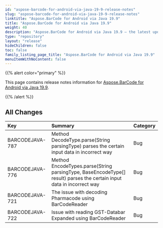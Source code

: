 ```yaml
---
id: "aspose-barcode-for-android-via-java-19-9-release-notes"
slug: "aspose-barcode-for-android-via-java-19-9-release-notes"
linktitle: "Aspose.BarCode for Android via Java 19.9"
title: "Aspose.BarCode for Android via Java 19.9"
weight: 40
description: "Aspose.BarCode for Android via Java 19.9 – the latest updates and fixes."
type: "repository"
layout: "release"
hideChildren: false
toc: false
family_listing_page_title: "Aspose.BarCode for Android via Java 19.9"
menuItemWithNoContent: false
---
```


{{% alert color="primary" %}} 

This page contains release notes information for [Aspose.BarCode for Android via Java 19.9](https://releases.aspose.com/barcode/androidjava/new-releases/aspose.barcode-for-android-via-java-19.9/).

{{% /alert %}} 
## **All Changes**

|**Key**|**Summary**|**Category**|
| :- | :- | :- |
|BARCODEJAVA-787 |Method DecodeType.parse(String parsingType) parses the certain input data in incorrect way|Bug|
|BARCODEJAVA-776|Method EncodeTypes.parse(String parsingType, BaseEncodeType[] result) parses the certain input data in incorrect way|Bug|
|BARCODEJAVA-721 |The issue with decoding Pharmacode using BarCodeReader|Bug|
|BARCODEJAVA-722 |Issue with reading GST-Databar Expanded using BarCodeReader|Bug|


